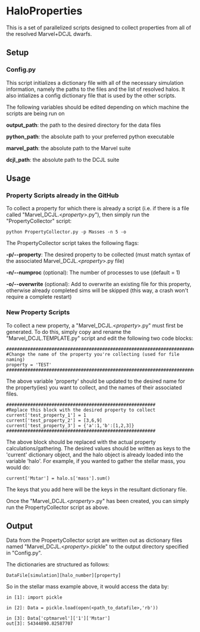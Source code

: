 # HaloProperties

This is a set of parallelized scripts designed to collect properties from all of the resolved Marvel+DCJL dwarfs.

## Setup
### Config.py
This script initializes a dictionary file with all of the necessary simulation information, namely the paths to the files and the list of resolved halos. It also intializes a config dictionary file that is used by the other scripts.

The following variables should be edited depending on which machine the scripts are being run on

**output\_path**: the path to the desired directory for the data files

**python\_path**: the absolute path to your preferred python executable

**marvel\_path**: the absolute path to the Marvel suite

**dcjl\_path**: the absolute path to the DCJL suite


## Usage
### Property Scripts already in the GitHub
To collect a property for which there is already a script (i.e. if there is a file called "Marvel\_DCJL.<*property*>.py"), then simply run the "PropertyCollector" script:

	python PropertyCollector.py -p Masses -n 5 -o

The PropertyCollector script takes the following flags:

**-p/--property**: The desired property to be collected (must match syntax of the associated Marvel_DCJL.<*property*>.py file)

**-n/--numproc** (optional): The number of processes to use (default = 1)

**-o/--overwrite** (optional): Add to overwrite an existing file for this property, otherwise already completed sims will be skipped (this way, a crash won't require a complete restart)

### New Property Scripts
To collect a new property, a "Marvel\_DCJL.<*property*>.py" must first be generated. To do this, simply copy and rename the "Marvel\_DCJL.TEMPLATE.py" script and edit the following two code blocks:

	#########################################################################
	#Change the name of the property you're collecting (used for file naming)
	property = 'TEST'
	#########################################################################

The above variable 'property' should be updated to the desired name for the property(ies) you want to collect, and the names of their associated files.

	########################################################
	#Replace this block with the desired property to collect
	current['test_property_1'] = 1
	current['test_property_2'] = [3,6,9]
	current['test_property_3'] = {'a':1,'b':[1,2,3]}
	########################################################

The above block should be replaced with the actual property calculations/gathering. The desired values should be written as keys to the 'current' dictionary object, and the halo object is already loaded into the variable 'halo'. For example, if you wanted to gather the stellar mass, you would do:

	current['Mstar'] = halo.s['mass'].sum()
	
The keys that you add here will be the keys in the resultant dictionary file.

Once the "Marvel\_DCJL.<*property*>.py" has been created, you can simply run the PropertyCollector script as above.

## Output
Data from the PropertyCollector script are written out as dictionary files named "Marvel\_DCJL.<*property*>.pickle" to the output directory specified in "Config.py". 

The dictionaries are structured as follows:

	DataFile[simulation][halo_number][property]
	
So in the stellar mass example above, it would access the data by:

	in [1]: import pickle
	
	in [2]: Data = pickle.load(open(<path_to_datafile>,'rb'))
	
	in [3]: Data['cptmarvel']['1']['Mstar']
	out[3]: 54344890.82587707
	